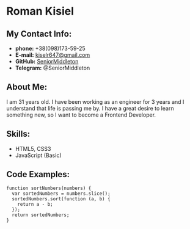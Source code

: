 # Roman Kisiel

## My Contact Info:

- **phone:** +38(098)173-59-25
- **E-mail:** kiselr647@gmail.com
- **GitHub:** [SeniorMiddleton](https://github.com/SeniorMiddleton)
- **Telegram:** @SeniorMiddleton

## About Me:

I am 31 years old. I have been working as an engineer for 3 years and I understand that life is passing me by. I have a great desire to learn something new, so I want to become a Frontend Developer.

## Skills:

- HTML5, CSS3
- JavaScript (Basic)

## Code Examples:

```
function sortNumbers(numbers) {
  var sortedNumbers = numbers.slice();
  sortedNumbers.sort(function (a, b) {
    return a - b;
  });
  return sortedNumbers;
}
```
